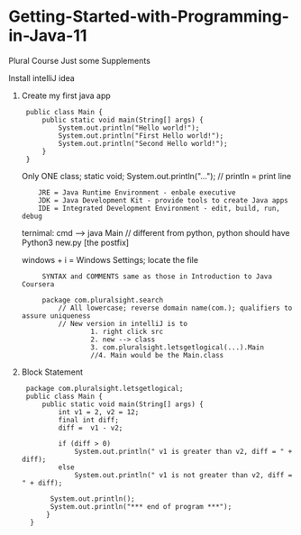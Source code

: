 # Getting-Started-with-Programming-in-Java-11
Plural Course
Just some Supplements

Install intelliJ idea

1. Create my first java app

        public class Main {
            public static void main(String[] args) {
                System.out.println("Hello world!");
                System.out.println("First Hello world!");
                System.out.println("Second Hello world!");
            }
        }
    
    Only ONE class; static void; System.out.println("...");
      // println = print line
       
           JRE = Java Runtime Environment - enbale executive
           JDK = Java Development Kit - provide tools to create Java apps
           IDE = Integrated Development Environment - edit, build, run, debug
   
   ternimal: cmd --> java Main
        // different from python, python should have Python3 new.py [the postfix]
    
    windows + i = Windows Settings; locate the file
    
            SYNTAX and COMMENTS same as those in Introduction to Java Coursera
            
            package com.pluralsight.search
                // All lowercase; reverse domain name(com.); qualifiers to assure uniqueness
                // New version in intelliJ is to 
                        1. right click src
                        2. new --> class
                        3. com.pluralsight.letsgetlogical(...).Main
                        //4. Main would be the Main.class

4. Block Statement 

        package com.pluralsight.letsgetlogical;
        public class Main {
            public static void main(String[] args) {
                int v1 = 2, v2 = 12;
                final int diff;
                diff =  v1 - v2;

                if (diff > 0)
                    System.out.println(" v1 is greater than v2, diff = " + diff);
                else
                    System.out.println(" v1 is not greater than v2, diff = " + diff);

              System.out.println();
              System.out.println("*** end of program ***");
             }
         }
